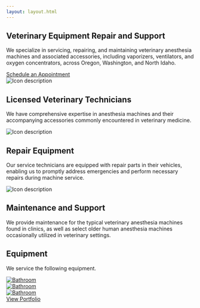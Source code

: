 ```yaml
---
layout: layout.html
---
```

<section class="c--hero section-row--first">
  <div class="container">
    <div class="c--hero__content grid__column">
      <h1 class="c--hero__title">Veterinary Equipment Repair and Support</h1>
      <p>We specialize in servicing, repairing, and maintaining veterinary anesthesia machines and associated accessories, including vaporizers, ventilators, and oxygen concentrators, across Oregon, Washington, and North Idaho.</p>
      <a href="/contact" class="button">Schedule an Appointment</a>
    </div>
    <div class="c--hero__image grid__column"></div>
  </div>
</section>

<section class="c--feature section-row">
  <div class="container">
    <div class="c--feature__content">
      <div class="c--feature__item grid__column">
        <img src="https://demo.voidcoders.com/htmldemo/medhelpV2/medhelp-center/assets/images/icon/ftr-icon1.png" alt="Icon description" class="c--feature__icon" />
        <h2>Licensed Veterinary Technicians</h2>
        <p>We have comprehensive expertise in anesthesia machines and their accompanying accessories commonly encountered in veterinary medicine.</p>
      </div>
      <div class="c--feature__item grid__column">
      <img src="https://demo.voidcoders.com/htmldemo/medhelpV2/medhelp-center/assets/images/icon/ftr-icon2.png" alt="Icon description" class="c--feature__icon" />
        <h2>Repair Equipment</h2>
        <p>Our service technicians are equipped with repair parts in their vehicles, enabling us to promptly address emergencies and perform necessary repairs during machine service.</p>
      </div>
      <div class="c--feature__item grid__column">
      <img src="https://demo.voidcoders.com/htmldemo/medhelpV2/medhelp-center/assets/images/icon/ftr-icon3.png" alt="Icon description" class="c--feature__icon" />
        <h2>Maintenance and Support</h2>
        <p>We provide maintenance for the typical veterinary anesthesia machines found in clinics, as well as select older human anesthesia machines occasionally utilized in veterinary settings.</p>
      </div>
    </div>
  </div>
</section>

<section class="c--portfolio section-row">
  <div class="container">
    <div class="eyebrow"></div>
    <h2 class="c--portfolio__title">Equipment</h2>
    <p>We service the following equipment.</p>
    <div class="grid grid--3-column photo-gallery">
      <div class="grid__column">
        <a href="/images/portfolio/fireplace/2.webp" data-fancybox="portfolio" data-caption="Fireplace">
          <img src="/images/portfolio/equipment-1.jpg" alt="Bathroom" width="" height="" />
        </a>
      </div>
      <div class="grid__column">
        <a href="/images/portfolio/fireplace/2.webp" data-fancybox="portfolio" data-caption="Fireplace">
          <img src="/images/portfolio/equipment-1.jpg" alt="Bathroom" width="" height="" />
        </a>
      </div>
      <div class="grid__column">
        <a href="/images/portfolio/fireplace/2.webp" data-fancybox="portfolio" data-caption="Fireplace">
          <img src="/images/portfolio/equipment-1.jpg" alt="Bathroom" width="" height="" />
        </a>
      </div>
    </div>
    <a href="/portfolio" class="link-arrow">View Portfolio</a>
  </div>
</section>

